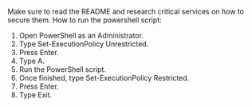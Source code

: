 Make sure to read the README and research critical services on how to secure them.
How to run the powershell script:
1. Open PowerShell as an Administrator.
2. Type Set-ExecutionPolicy Unrestricted.
3. Press Enter.
4. Type A.
5. Run the PowerShell script.
6. Once finished, type Set-ExecutionPolicy Restricted.
7. Press Enter.
8. Type Exit.
